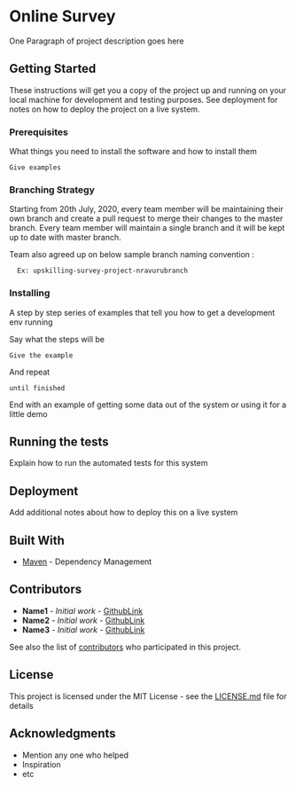 # Online Survey

One Paragraph of project description goes here

## Getting Started

These instructions will get you a copy of the project up and running on your local machine for development and testing purposes. See deployment for notes on how to deploy the project on a live system.

### Prerequisites

What things you need to install the software and how to install them

```
Give examples
```
### Branching Strategy

Starting from 20th July, 2020, every team member will be maintaining their own branch and create a pull request to merge their changes to the master branch. Every team member will maintain a single branch and it will be kept up to date with master branch. 

Team also agreed up on below sample branch naming convention : 

      Ex: upskilling-survey-project-nravurubranch

### Installing

A step by step series of examples that tell you how to get a development env running

Say what the steps will be

```
Give the example
```

And repeat

```
until finished
```

End with an example of getting some data out of the system or using it for a little demo

## Running the tests

Explain how to run the automated tests for this system

## Deployment

Add additional notes about how to deploy this on a live system

## Built With

* [Maven](https://maven.apache.org/) - Dependency Management

## Contributors

* **Name1** - *Initial work* - [GithubLink](https://github.com/<githublink>)
* **Name2** - *Initial work* - [GithubLink](https://github.com/<githublink>)
* **Name3** - *Initial work* - [GithubLink](https://github.com/<githublink>)

See also the list of [contributors](https://github.com/your/project/contributors) who participated in this project.

## License

This project is licensed under the MIT License - see the [LICENSE.md](LICENSE.md) file for details

## Acknowledgments

* Mention any one who helped
* Inspiration
* etc
